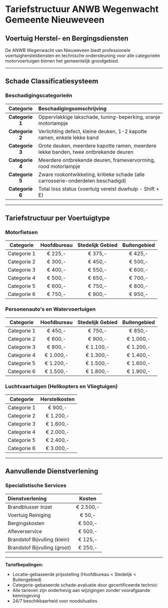 # Tariefstructuur ANWB Wegenwacht Gemeente Nieuweveen

## Voertuig Herstel- en Bergingsdiensten

De ANWB Wegenwacht van Nieuweveen biedt professionele voertuighersteldiensten en technische ondersteuning voor alle categorieën motorvoertuigen binnen het gemeentelijk grondgebied.

---

## Schade Classificatiesysteem

### Beschadigingscategorieën

| **Categorie** | **Beschadigingsomschrijving** |
|:-------------:|:------------------------------|
| **Categorie 1** | Oppervlakkige lakschade, tuning-beperking, oranje motorlampje |
| **Categorie 2** | Verlichting defect, kleine deuken, 1-2 kapotte ramen, enkele lekke band |
| **Categorie 3** | Grote deuken, meerdere kapotte ramen, meerdere lekke banden, twee ontbrekende deuren |
| **Categorie 4** | Meerdere ontbrekende deuren, framevervorming, rood motorlampje |
| **Categorie 5** | Zware rookontwikkeling, kritieke schade (alle carrosserie-onderdelen beschadigd) |
| **Categorie 6** | Total loss status (voertuig vereist duwhulp - Shift + E) |

---

## Tariefstructuur per Voertuigtype

### Motorfietsen

| **Categorie** | **Hoofdbureau** | **Stedelijk Gebied** | **Buitengebied** |
|:-------------:|:---------------:|:--------------------:|:----------------:|
| Categorie 1 | € 225,- | € 375,- | € 425,- |
| Categorie 2 | € 300,- | € 450,- | € 500,- |
| Categorie 3 | € 400,- | € 550,- | € 600,- |
| Categorie 4 | € 500,- | € 650,- | € 700,- |
| Categorie 5 | € 600,- | € 750,- | € 800,- |
| Categorie 6 | € 750,- | € 900,- | € 950,- |

### Personenauto's en Watervoertuigen

| **Categorie** | **Hoofdbureau** | **Stedelijk Gebied** | **Buitengebied** |
|:-------------:|:---------------:|:--------------------:|:----------------:|
| Categorie 1 | € 450,- | € 750,- | € 850,- |
| Categorie 2 | € 600,- | € 900,- | € 1.000,- |
| Categorie 3 | € 800,- | € 1.100,- | € 1.200,- |
| Categorie 4 | € 1.000,- | € 1.300,- | € 1.400,- |
| Categorie 5 | € 1.200,- | € 1.500,- | € 1.600,- |
| Categorie 6 | € 1.500,- | € 1.800,- | € 1.900,- |

### Luchtvaartuigen (Helikopters en Vliegtuigen)

| **Categorie** | **Herstelkosten** |
|:-------------:|:-----------------:|
| Categorie 1 | € 900,- |
| Categorie 2 | € 1.200,- |
| Categorie 3 | € 1.600,- |
| Categorie 4 | € 2.000,- |
| Categorie 5 | € 2.400,- |
| Categorie 6 | € 3.000,- |

---

## Aanvullende Dienstverlening

### Specialistische Services

| **Dienstverlening** | **Kosten** |
|:-------------------|:----------:|
| Brandblusser Inzet | € 2.500,- |
| Voertuig Reiniging | € 50,- |
| Bergingskosten | € 500,- |
| Afleverservice | € 500,- |
| Brandstof Bijvulling (klein) | € 125,- |
| Brandstof Bijvulling (groot) | € 250,- |

---

**Tariefbepalingen:**
- Locatie-gebaseerde prijsstelling (Hoofdbureau < Stedelijk < Buitengebied)
- Categorie-gebaseerde schade-evaluatie door gecertificeerde technici
- Alle tarieven zijn onderhevig aan wijzigingen zonder voorafgaande kennisgeving
- 24/7 beschikbaarheid voor noodsituaties
